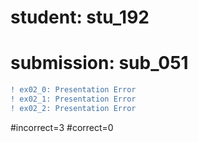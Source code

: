 # student: stu_192
# submission: sub_051

```diff
! ex02_0: Presentation Error
! ex02_1: Presentation Error
! ex02_2: Presentation Error
```
#incorrect=3
#correct=0
